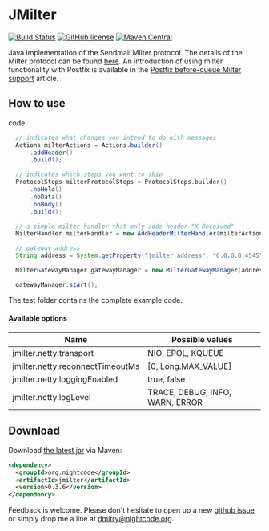 # JMilter

[![Build Status](https://travis-ci.org/nightcode/jmilter.svg?branch=master)](https://travis-ci.org/nightcode/jmilter)
[![GitHub license](https://img.shields.io/github/license/nightcode/jmilter.svg)](https://github.com/nightcode/jmilter/blob/master/LICENSE)
[![Maven Central](https://img.shields.io/maven-central/v/org.nightcode/jmilter.svg)](http://search.maven.org/#search%7Cga%7C1%7Cg%3Aorg.nightcode%20AND%20a%3Ajmilter)

Java implementation of the Sendmail Milter protocol. The details of the Milter protocol can be found [here][1].
An introduction of using milter functionality with Postfix is available in the [Postfix before-queue Milter support][2] article.

How to use
----------

code

```java
  // indicates what changes you intend to do with messages
  Actions milterActions = Actions.builder()
      .addHeader()
      .build();

  // indicates which steps you want to skip
  ProtocolSteps milterProtocolSteps = ProtocolSteps.builder()
      .noHelo()
      .noData()
      .noBody()
      .build();

  // a simple milter handler that only adds header "X-Received"
  MilterHandler milterHandler = new AddHeaderMilterHandler(milterActions, milterProtocolSteps);

  // gateway address
  String address = System.getProperty("jmilter.address", "0.0.0.0:4545");

  MilterGatewayManager gatewayManager = new MilterGatewayManager(address, milterHandler, ServiceManager.instance());

  gatewayManager.start();
```

The test folder contains the complete example code.

#### Available options

| Name                            | Possible values                 |
| ------------------------------- | ------------------------------- |
| jmilter.netty.transport         | NIO, EPOL, KQUEUE               |
| jmilter.netty.reconnectTimeoutMs| [0, Long.MAX_VALUE]             |
| jmilter.netty.loggingEnabled    | true, false                     |
| jmilter.netty.logLevel          | TRACE, DEBUG, INFO, WARN, ERROR |

Download
--------

Download [the latest jar][3] via Maven:
```xml
<dependency>
  <groupId>org.nightcode</groupId>
  <artifactId>jmilter</artifactId>
  <version>0.3.6</version>
</dependency>
```

Feedback is welcome. Please don't hesitate to open up a new [github issue](https://github.com/nightcode/jmilter/issues) or simply drop me a line at <dmitry@nightcode.org>.


 [1]: https://raw.githubusercontent.com/avar/sendmail-pmilter/master/doc/milter-protocol.txt
 [2]: http://www.postfix.org/MILTER_README.html
 [3]: https://oss.sonatype.org/service/local/artifact/maven/redirect?r=releases&g=org.nightcode&a=jmilter&v=LATEST
